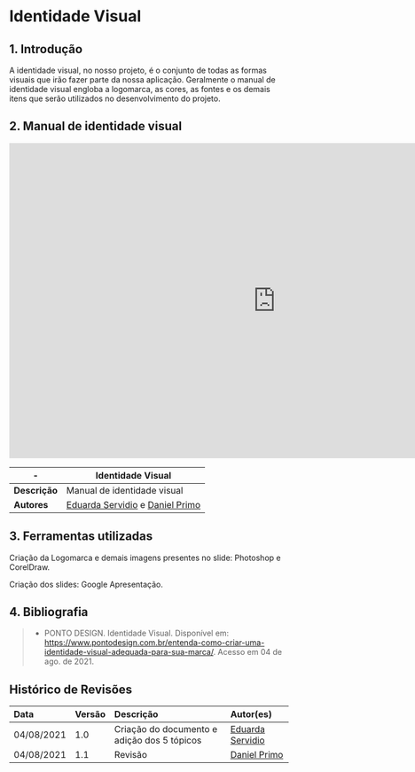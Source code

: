 # Identidade Visual

## 1. Introdução

A identidade visual, no nosso projeto, é o conjunto de todas as formas visuais que irão fazer parte da nossa aplicação. Geralmente o manual de identidade visual engloba a logomarca, as cores, as fontes e os demais itens que serão utilizados no desenvolvimento do projeto.
## 2. Manual de identidade visual

<iframe src="https://docs.google.com/presentation/d/1cqHehaKPVooiFK7OJ0o08Ob8CfAje1CwZLQSL7UhIYc/embed?start=false&loop=false&delayms=3000" frameborder="0" width="960" height="569" allowfullscreen="true" mozallowfullscreen="true" webkitallowfullscreen="true"></iframe>

| **-** | **Identidade Visual**  |
|--|--|
|**Descrição**|  Manual de identidade visual | 
|**Autores**|      [Eduarda Servidio](https://github.com/ServideoEC) e [Daniel Primo](https://github.com/danieldagerom) |


## 3. Ferramentas utilizadas

Criação da Logomarca e demais imagens presentes no slide: Photoshop e CorelDraw.

Criação dos slides: Google Apresentação.

## 4. Bibliografia

> - PONTO DESIGN. Identidade Visual. Disponível em: <https://www.pontodesign.com.br/entenda-como-criar-uma-identidade-visual-adequada-para-sua-marca/>. Acesso em 04 de ago. de 2021.

## Histórico de Revisões

| Data       | Versão | Descrição            | Autor(es)                                        |
| :--------- | :----- | :------------------- | :----------------------------------------------- |
| 04/08/2021 | 1.0    | Criação do documento e adição dos 5 tópicos | [Eduarda Servidio](https://github.com/ServideoEC)     |
| 04/08/2021 | 1.1    | Revisão | [Daniel Primo](https://github.com/danieldagerom)     |